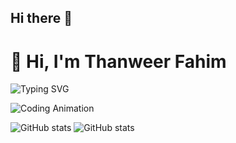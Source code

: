 ## Hi there 👋

# 👋 Hi, I'm Thanweer Fahim

![Typing SVG](https://readme-typing-svg.herokuapp.com?size=25&color=00FF00&center=true&vCenter=true&width=500&lines=Full-Stack+Developer;Cybersecurity+Enthusiast;Always+Learning!)

![Coding Animation](https://media.giphy.com/media/qgQUggAC3Pfv687qPC/giphy.gif)

![GitHub stats](https://github-readme-stats.vercel.app/api?username=your-username&show_icons=true&theme=radical)
![GitHub stats](https://github-readme-stats.vercel.app/api?username=your-username&show_icons=true&theme=radical)
